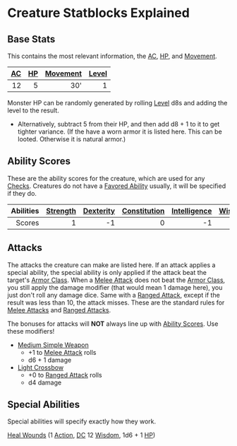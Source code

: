 # Creature Statblocks Explained

## Base Stats

This contains the most relevant information, the [AC](../../../Player%20Characters/Derived%20Statistics/Armor%20Class.md), [HP](../../../Player%20Characters/Derived%20Statistics/Health%20Points.md), and [Movement](../../Game%20Procedures/Movement.md).

| [AC](../../../Player%20Characters/Derived%20Statistics/Armor%20Class.md) | [HP](../../../Player%20Characters/Derived%20Statistics/Health%20Points.md) | [Movement](../../../Game%20Procedures/Movement.md) | [Level](../../../Player%20Characters/Derived%20Statistics/Level.md) |
| -----------------------------------------------------------------------: | -------------------------------------------------------------------------: | -------------------------------------------------: | ------------------------------------------------------------------: |
|                                                                       12 |                                                                          5 |                                                30' |                                                                   1 |

Monster HP can be randomly generated by rolling [Level](../../Player%20Characters/Derived%20Statistics/Level.md) d8s and adding the level to the result.

- Alternatively, subtract 5 from their HP, and then add d8 + 1 to it to get tighter variance.
(If the have a worn armor it is listed here. This can be looted. Otherwise it is natural armor.)

## Ability Scores

These are the ability scores for the creature, which are used for any [Checks](../../Game%20Procedures/Check.md). Creatures do not have a [Favored Ability](../../Player%20Characters/Favored%20Ability.md) usually, it will be specified if they do.

| Abilities | [Strength](../../../Player%20Characters/Chosen%20Statistics/Strength.md) | [Dexterity](../../../Player%20Characters/Chosen%20Statistics/Dexterity.md) | [Constitution](../../../Player%20Characters/Chosen%20Statistics/Constitution.md) | [Intelligence](../../../Player%20Characters/Chosen%20Statistics/Intelligence.md) | [Wisdom](../../../Player%20Characters/Chosen%20Statistics/Wisdom.md)<br> | [Charisma](../../../Player%20Characters/Chosen%20Statistics/Charisma.md)<br> |
| --------: | -----------------------------------------------------------------------: | -------------------------------------------------------------------------: | -------------------------------------------------------------------------------: | -------------------------------------------------------------------------------: | -----------------------------------------------------------------------: | ---------------------------------------------------------------------------: |
|    Scores |                                                                        1 |                                                                         -1 |                                                                                0 |                                                                               -1 |                                                                        2 |                                                                            0 |

## Attacks

The attacks the creature can make are listed here. If an attack applies a special ability, the special ability is only applied if the attack beat the target's [Armor Class](../../Player%20Characters/Derived%20Statistics/Armor%20Class.md). When a [Melee Attack](../../Game%20Procedures/Melee%20Attack.md) does not beat the [Armor Class](../../Player%20Characters/Derived%20Statistics/Armor%20Class.md), you still apply the damage modifier (that would mean 1 damage here), you just don't roll any damage dice. Same with a [Ranged Attack](../../Game%20Procedures/Ranged%20Attack.md), except if the result was less than 10, the attack misses. These are the standard rules for [Melee Attacks](../../Game%20Procedures/Melee%20Attack.md) and [Ranged Attacks](../../Game%20Procedures/Ranged%20Attack.md).

The bonuses for attacks will **NOT** always line up with [Ability Scores](../../Player%20Characters/Chosen%20Statistics/Ability%20Scores.md). Use these modifiers!

- [Medium Simple Weapon](../../../Items/Individual%20Item%20Cards/Weapons/Melee%20Weapons/Medium%20Simple%20Weapon.md)
	- +1 to [Melee Attack](../../../Game%20Procedures/Melee%20Attack.md) rolls
	- d6 + 1 damage
- [Light Crossbow](../../Items/Individual%20Item%20Cards/Weapons/Ranged%20Weapons/Light%20Crossbow.md)
	- +0 to [Ranged Attack](../../Game%20Procedures/Ranged%20Attack.md) rolls
	- d4 damage

## Special Abilities

Special abilities will specify exactly how they work.

[Heal Wounds](../../Magic/Spells/Spells%20by%20Level/Level%201/Heal%20Wounds.md) (1 [Action](../../../Game%20Procedures/Action.md), [DC](../../../Game%20Procedures/DC.md) 12 [Wisdom](../../../Player%20Characters/Chosen%20Statistics/Wisdom.md), 1d6 + 1 [HP](../../../Player%20Characters/Derived%20Statistics/Health%20Points.md))
